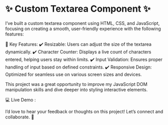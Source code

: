# ✨ Custom Textarea Component ✨
I’ve built a custom textarea component using HTML, CSS, and JavaScript, focusing on creating a smooth, user-friendly experience with the following features:

🌟 Key Features: ✔️ Resizable: Users can adjust the size of the textarea dynamically. ✔️ Character Counter: Displays a live count of characters entered, helping users stay within limits. ✔️ Input Validation: Ensures proper handling of input based on defined constraints. ✔️ Responsive Design: Optimized for seamless use on various screen sizes and devices.

This project was a great opportunity to improve my JavaScript DOM manipulation skills and dive deeper into styling interactive elements.

💻 Live Demo : 

I’d love to hear your feedback or thoughts on this project! Let’s connect and collaborate. 🚀